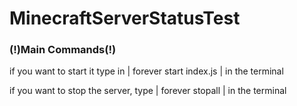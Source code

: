 # MinecraftServerStatusTest


### (!)Main Commands(!)

if you want to start it type in | forever start index.js | in the terminal

if you want to stop the server, type | forever stopall | in the terminal
